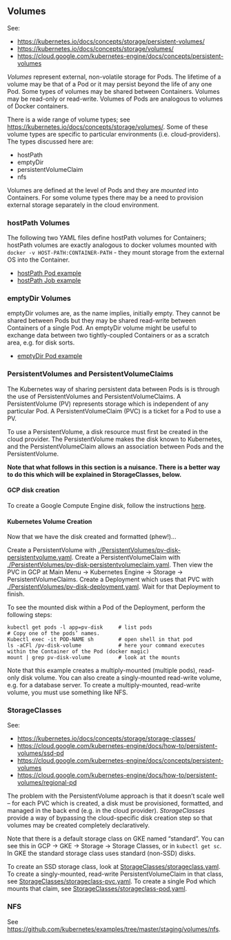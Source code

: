 ## Volumes

See:
* https://kubernetes.io/docs/concepts/storage/persistent-volumes/
* https://kubernetes.io/docs/concepts/storage/volumes/
* https://cloud.google.com/kubernetes-engine/docs/concepts/persistent-volumes

*Volumes* represent external, non-volatile storage for Pods. The lifetime of a volume may be that of a Pod or it
may persist beyond the life of any one Pod. Some types of volumes may be shared between Containers. Volumes
may be read-only or read-write. Volumes of Pods are analogous to volumes of Docker containers.

There is a wide range of volume types; see https://kubernetes.io/docs/concepts/storage/volumes/.
Some of these volume types are specific to particular environments (i.e. cloud-providers). The types discussed here are:
* hostPath
* emptyDir
* persistentVolumeClaim
* nfs

Volumes are defined at the level of Pods and they are *mounted* into Containers. For some volume types there may
be a need to provision external storage separately in the cloud environment.

### hostPath Volumes

The following two YAML files
define hostPath volumes for Containers; hostPath volumes are exactly analogous to docker volumes mounted with
`docker -v HOST-PATH:CONTAINER-PATH` - they mount storage from the external OS into the Container.
* [hostPath Pod example](./PersistentVolumes/HostPathPod.yaml "hostPath Pod Example")
* [hostPath Job example](./PersistentVolumes/HostPathJob.yaml "hostPath Job Example")

### emptyDir Volumes

emptyDir volumes are, as the name implies, initially empty. They cannot be shared between Pods but they may be
shared read-write between Containers of a single Pod. An emptyDir volume might be useful to exchange data between two
tightly-coupled Containers or as a scratch area, e.g. for disk sorts.
* [emptyDir Pod example](./PersistentVolumes/EmptyDirPod.yaml "emptyDir Pod Example")

### PersistentVolumes and PersistentVolumeClaims

The Kubernetes way of sharing persistent data between Pods is is through the use of PersistentVolumes and
PersistentVolumeClaims. A PersistentVolume (PV) represents storage which is independent of any particular Pod.
A PersistentVolumeClaim (PVC) is a ticket for a Pod to use a PV.

To use a PersistentVolume, a disk resource must first be created in the cloud provider. The PersistentVolume makes
the disk known to Kubernetes, and the PersistentVolumeClaim allows an association between Pods and the PersistentVolume.

**Note that what follows in this section is a nuisance. There is a better way to do this which will be explained in
StorageClasses, below.**

#### GCP disk creation

To create a Google Compute Engine disk, follow the instructions [here](./PersistentVolumes/gke_disk_creation.md "GCE
Disk Creation").

#### Kubernetes Volume Creation

Now that we have the disk created and formatted (phew!)...

Create a PersistentVolume with
[./PersistentVolumes/pv-disk-persistentvolume.yaml](./PersistentVolumes/pv-disk-persistentvolume.yaml "Create a PersistentVolume").
Create a PersistentVolumeClaim with
[./PersistentVolumes/pv-disk-persistentvolumeclaim.yaml](./PersistentVolumes/pv-disk-persistentvolumeclaim.yaml "Create a PersistentVolumeClaim").
Then view the PVC in GCP at Main Menu &rarr; Kubernetes Engine &rarr; Storage &rarr; PersistentVolumeClaims.
Create a Deployment which uses that PVC with
[./PersistentVolumes/pv-disk-deployment.yaml](./PersistentVolumes/pv-disk-deployment.yaml "Create a Deployment for the PVC").
Wait for that Deployment to finish.

To see the mounted disk within a Pod of the Deployment, perform the following steps:
```
kubectl get pods -l app=pv-disk	    # list pods
# Copy one of the pods’ names.
Kubectl exec -it POD-NAME sh		# open shell in that pod
ls -aCFl /pv-disk-volume            # here your command executes within the Container of the Pod (docker magic)
mount | grep pv-disk-volume		    # look at the mounts
```

Note that this example creates a multiply-mounted (multiple pods), read-only disk volume. You can also create
a singly-mounted read-write volume, e.g. for a database server. To create a multiply-mounted, read-write volume,
you must use something like NFS.

### StorageClasses
See:
* https://kubernetes.io/docs/concepts/storage/storage-classes/
* https://cloud.google.com/kubernetes-engine/docs/how-to/persistent-volumes/ssd-pd
* https://cloud.google.com/kubernetes-engine/docs/concepts/persistent-volumes
* https://cloud.google.com/kubernetes-engine/docs/how-to/persistent-volumes/regional-pd

The problem with the PersistentVolume approach is that it doesn’t scale well – for each PVC which is created,
a disk must be provisioned, formatted, and managed in the back end (e.g. in the cloud provider). *StorageClasses*
provide a way of bypassing the cloud-specific disk creation step so that volumes may be created completely
declaratively.

Note that there is a default storage class on GKE named “standard”. You can see this in GCP &rarr; GKE &rarr;
Storage &rarr; Storage Classes, or in `kubectl get sc`. In GKE the standard storage class uses standard
(non-SSD) disks.

To create an SSD storage class, look at [StorageClasses/storageclass.yaml](./StorageClasses/storageclass.yaml "Create a Storage Class").
To create a singly-mounted, read-write PersistentVolumeClaim in that class, see
[StorageClasses/storageclass-pvc.yaml](./StorageClasses/storageclass-pvc.yaml "Create a PVC for a StorageClass").
To create a single Pod which mounts that claim, see
[StorageClasses/storageclass-pod.yaml](./StorageClasses/storageclass-pod.yaml "Create a Pod for a Storage Class").

### NFS

See https://github.com/kubernetes/examples/tree/master/staging/volumes/nfs.
